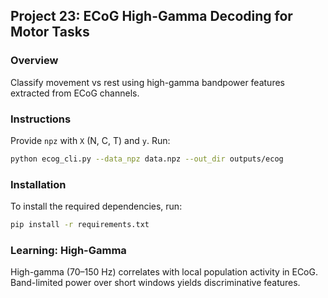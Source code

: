 ## Project 23: ECoG High-Gamma Decoding for Motor Tasks

### Overview
Classify movement vs rest using high-gamma bandpower features extracted from ECoG channels.

### Instructions
Provide `npz` with `X` (N, C, T) and `y`. Run:
```bash
python ecog_cli.py --data_npz data.npz --out_dir outputs/ecog
```

### Installation

To install the required dependencies, run:

```bash
pip install -r requirements.txt
```

### Learning: High-Gamma
High-gamma (70–150 Hz) correlates with local population activity in ECoG. Band-limited power over short windows yields discriminative features.

